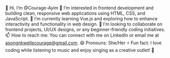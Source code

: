 👋 Hi, I’m @Courage-Ayim
👀 I’m interested in frontend development and building clean, responsive web applications using HTML, CSS, and JavaScript.
🌱 I’m currently learning Vue.js and exploring how to enhance interactivity and functionality in web design.
💞️ I’m looking to collaborate on frontend projects, UI/UX designs, or any beginner-friendly coding initiatives.
📫 How to reach me: You can connect with me on LinkedIn or email me at asongnkwellecourage@gmail.com.
😄 Pronouns: She/Her
⚡ Fun fact: I love coding while listening to music and enjoy singing as a creative outlet! 🎵

<!---
Courage-Ayim/Courage-Ayim is a ✨ special ✨ repository because its `README.md` (this file) appears on your GitHub profile.
You can click the Preview link to take a look at your changes.
--->
